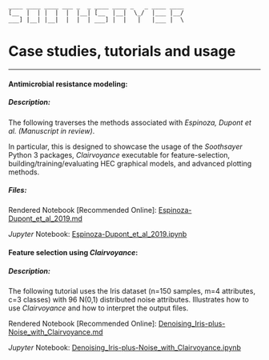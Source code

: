 ```

____ ____ ____ ___ _  _ ____ ____ _   _ ____ ____
[__  |  | |  |  |  |__| [__  |__|  \_/  |___ |__/
___] |__| |__|  |  |  | ___] |  |   |   |___ |  \

```

# Case studies, tutorials and usage

_________________________________


#### Antimicrobial resistance modeling:
##### Description:

The following traverses the methods associated with *Espinoza, Dupont et al. (Manuscript in review)*.  

In particular, this is designed to showcase the usage of the *Soothsayer* Python 3 packages, *Clairvoyance* executable for feature-selection, building/training/evaluating HEC graphical models, and advanced plotting methods.

##### Files:
Rendered Notebook [Recommended Online]: [Espinoza-Dupont\_et\_al_2019.md](https://github.com/jolespin/antimicrobial_resistance_modeling/blob/master/Espinoza-Dupont_et_al_2019/Notebooks/markdown_version/Espinoza-Dupont_et_al_2019.md)

*Jupyter* Notebook: [Espinoza-Dupont\_et\_al_2019.ipynb](https://github.com/jolespin/antimicrobial_resistance_modeling/blob/master/Espinoza-Dupont_et_al_2019/Notebooks/Espinoza-Dupont_et_al_2019.ipynb)

#### Feature selection using *Clairvoyance*:
##### Description:
The following tutorial uses the Iris dataset (n=150 samples, m=4 attributes, c=3 classes) with 96 N(0,1) distributed noise attributes.  Illustrates how to use *Clairvoyance* and how to interpret the output files.

Rendered Notebook [Recommended Online]: [Denoising\_Iris-plus-Noise\_with_Clairvoyance.md](Notebooks/markdown_versions/Denoising_Iris-plus-Noise_with_Clairvoyance/Denoising_Iris-plus-Noise_with_Clairvoyance.md)

*Jupyter* Notebook: [Denoising\_Iris-plus-Noise\_with_Clairvoyance.ipynb](Notebooks/Denoising_Iris-plus-Noise_with_Clairvoyance.ipynb)


